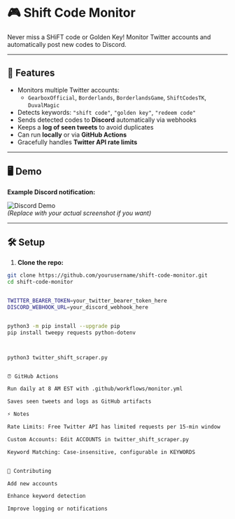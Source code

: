# 🎮 Shift Code Monitor


Never miss a SHiFT code or Golden Key! Monitor Twitter accounts and automatically post new codes to Discord.

---

## 🚀 Features

- Monitors multiple Twitter accounts:  
  - `GearboxOfficial`, `Borderlands`, `BorderlandsGame`, `ShiftCodesTK`, `DuvalMagic`
- Detects keywords: `"shift code"`, `"golden key"`, `"redeem code"`
- Sends detected codes to **Discord** automatically via webhooks
- Keeps a **log of seen tweets** to avoid duplicates
- Can run **locally** or via **GitHub Actions**
- Gracefully handles **Twitter API rate limits**

---

## 🖥️ Demo

**Example Discord notification:**  

![Discord Demo](docs/discord_demo.png)  
*(Replace with your actual screenshot if you want)*

---

## 🛠️ Setup

1. **Clone the repo:**

```bash
git clone https://github.com/yourusername/shift-code-monitor.git
cd shift-code-monitor


TWITTER_BEARER_TOKEN=your_twitter_bearer_token_here
DISCORD_WEBHOOK_URL=your_discord_webhook_here


python3 -m pip install --upgrade pip
pip install tweepy requests python-dotenv



python3 twitter_shift_scraper.py


⏰ GitHub Actions

Run daily at 8 AM EST with .github/workflows/monitor.yml

Saves seen tweets and logs as GitHub artifacts

⚡ Notes

Rate Limits: Free Twitter API has limited requests per 15-min window

Custom Accounts: Edit ACCOUNTS in twitter_shift_scraper.py

Keyword Matching: Case-insensitive, configurable in KEYWORDS


🖖 Contributing

Add new accounts

Enhance keyword detection

Improve logging or notifications




